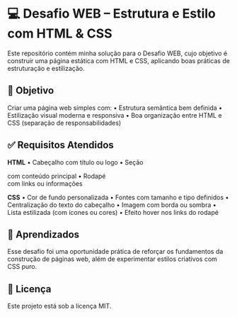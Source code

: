# 💻 Desafio WEB – Estrutura e Estilo com HTML & CSS

Este repositório contém minha solução para o Desafio WEB, cujo objetivo é construir uma página estática com HTML e CSS, aplicando boas práticas de estruturação e estilização.

## 🧠 Objetivo

Criar uma página web simples com:
	•	Estrutura semântica bem definida
	•	Estilização visual moderna e responsiva
	•	Boa organização entre HTML e CSS (separação de responsabilidades)

## ✅ Requisitos Atendidos

**HTML**
	•	Cabeçalho com título ou logo
	•	Seção <main> com conteúdo principal
	•	Rodapé <footer> com links ou informações

**CSS**
	•	Cor de fundo personalizada
	•	Fontes com tamanho e tipo definidos
	•	Centralização do texto do cabeçalho
	•	Imagem com borda ou sombra
	•	Lista estilizada (com ícones ou cores)
	•	Efeito hover nos links do rodapé

## 🧠 Aprendizados

Esse desafio foi uma oportunidade prática de reforçar os fundamentos da construção de páginas web, além de experimentar estilos criativos com CSS puro.

## 📄 Licença

Este projeto está sob a licença MIT.
